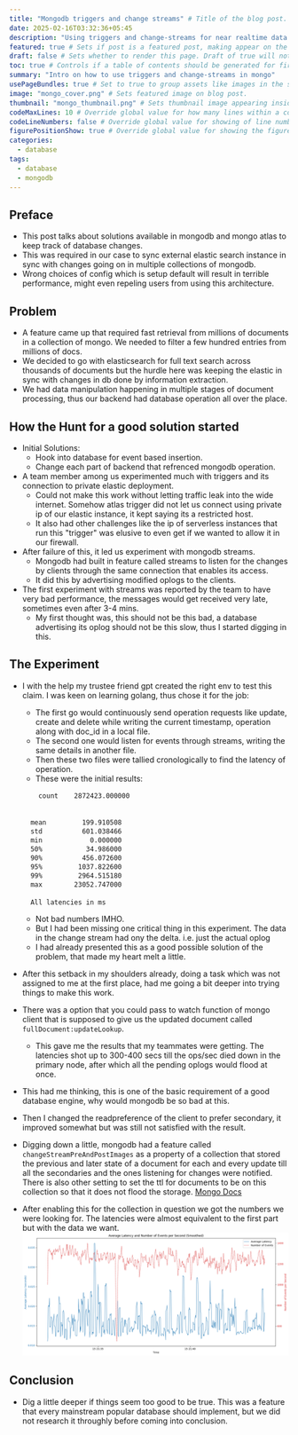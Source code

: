 ```yaml
---
title: "Mongodb triggers and change streams" # Title of the blog post.
date: 2025-02-16T03:32:36+05:45
description: "Using triggers and change-streams for near realtime data synchronization cross technologies" # Description used for search engine.
featured: true # Sets if post is a featured post, making appear on the home page side bar.
draft: false # Sets whether to render this page. Draft of true will not be rendered.
toc: true # Controls if a table of contents should be generated for first-level links automatically.
summary: "Intro on how to use triggers and change-streams in mongo"
usePageBundles: true # Set to true to group assets like images in the same folder as this post.
image: "mongo_cover.png" # Sets featured image on blog post.
thumbnail: "mongo_thumbnail.png" # Sets thumbnail image appearing inside card on homepage.
codeMaxLines: 10 # Override global value for how many lines within a code block before auto-collapsing.
codeLineNumbers: false # Override global value for showing of line numbers within code block.
figurePositionShow: true # Override global value for showing the figure label.
categories:
  - database
tags:
  - database
  - mongodb
---
```


## Preface

- This post talks about solutions available in mongodb and mongo atlas to keep track of database changes.
- This was required in our case to sync external elastic search instance in sync with changes going on in multiple collections of mongodb.
- Wrong choices of config which is setup default will result in terrible performance, might even repeling users from using this architecture.

## Problem

- A feature came up that required fast retrieval from millions of documents in a collection of mongo. We needed to filter a few hundred entries from millions of docs.
- We decided to go with elasticsearch for full text search across thousands of documents but the hurdle here was keeping the elastic in sync with changes in db done by information extraction.
- We had data manipulation happening in multiple stages of document processing, thus our backend had database operation all over the place.

## How the Hunt for a good solution started

- Initial Solutions:
  - Hook into database for event based insertion.
  - Change each part of backend that refrenced mongodb operation.
- A team member among us experimented much with triggers and its connection to private elastic deployment.
  - Could not make this work without letting traffic leak into the wide internet. Somehow atlas trigger did not let us connect using private ip of our elastic instance, it kept saying its a restricted host.
  - It also had other challenges like the ip of serverless instances that run this "trigger" was elusive to even get if we wanted to allow it in our firewall.
- After failure of this, it led us experiment with mongodb streams.
  - Mongodb had built in feature called streams to listen for the changes by clients through the same connection that enables its access.
  - It did this by advertising modified oplogs to the clients.
- The first experiment with streams was reported by the team to have very bad performance, the messages would get received very late, sometimes even after 3-4 mins.
  - My first thought was, this should not be this bad, a database advertising its oplog should not be this slow, thus I started digging in this.

## The Experiment

- I with the help my trustee friend gpt created the right env to test this claim. I was keen on learning golang, thus chose it for the job:
  - The first go would continuously send operation requests like update, create and delete while writing the current timestamp, operation along with doc_id in a local file.
  - The second one would listen for events through streams, writing the same details in another file.
  - Then these two files were tallied cronologically to find the latency of operation.
  - These were the initial results:
  ```
      count    2872423.000000


    mean         199.910508
    std          601.038466
    min            0.000000
    50%           34.986000
    90%          456.072600
    95%         1037.822600
    99%         2964.515180
    max        23052.747000

    All latencies in ms
  ```
  
  - Not bad numbers IMHO.
  - But I had been missing one critical thing in this experiment. The data in the change stream had ony the delta. i.e. just the actual oplog
  - I had already presented this as a good possible solution of the problem, that made my heart melt a little.
- After this setback in my shoulders already, doing a task which was not assigned to me at the first place, had me going a bit deeper into trying things to make this work.
- There was a option that you could pass to watch function of mongo client that is supposed to give us the updated document called `fullDocument:updateLookup`.
  - This gave me the results that my teammates were getting. The latencies shot up to 300-400 secs till the ops/sec died down in the primary node, after which all the pending oplogs would flood at once.
- This had me thinking, this is one of the basic requirement of a good database engine, why would mongodb be so bad at this.
- Then I changed the readpreference of the client to prefer secondary, it improved somewhat but was still not satisfied with the result.
- Digging down a little, mongodb had a feature called `changeStreamPreAndPostImages` as a property of a collection that stored the previous and later state of a document for each and every update till all the secondaries and the ones listening for changes were notified. There is also other setting to set the ttl for documents to be on this collection so that it does not flood the storage. [Mongo Docs](https://www.mongodb.com/docs/manual/reference/method/db.collection.watch/#change-streams-with-document-pre--and-post-images)
- After enabling this for the collection in question we got the numbers we were looking for. The latencies were almost equivalent to the first part but with the data we want.
  ![metrics after right config](final_optimized_metrics.png)

## Conclusion

- Dig a little deeper if things seem too good to be true. This was a feature that every mainstream popular database should implement, but we did not research it throughly before coming into conclusion.
